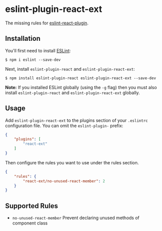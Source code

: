 # eslint-plugin-react-ext

The missing rules for [eslint-react-plugin](https://github.com/yannickcr/eslint-plugin-react).

## Installation

You'll first need to install [ESLint](http://eslint.org):

```
$ npm i eslint --save-dev
```

Next, install `eslint-plugin-react` and `eslint-plugin-react-ext`:

```
$ npm install eslint-plugin-react eslint-plugin-react-ext --save-dev
```

**Note:** If you installed ESLint globally (using the `-g` flag) then you must also install `eslint-plugin-react` and `eslint-plugin-react-ext` globally.

## Usage

Add `eslint-plugin-react-ext` to the plugins section of your `.eslintrc` configuration file. You can omit the `eslint-plugin-` prefix:

```json
{
    "plugins": [
        "react-ext"
    ]
}
```


Then configure the rules you want to use under the rules section.

```json
{
    "rules": {
        "react-ext/no-unused-react-member": 2
    }
}
```

## Supported Rules

* `no-unused-react-member` Prevent declaring unused methods of component class
